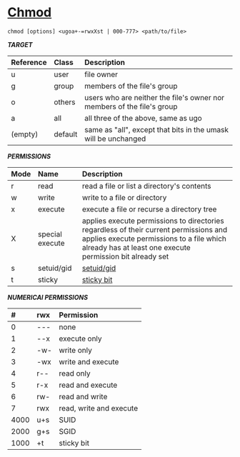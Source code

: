# [Chmod](https://ru.wikipedia.org/wiki/Chmod "https://ru.wikipedia.org/wiki/Chmod")

```
chmod [options] <ugoa+-=rwxXst | 000-777> <path/to/file>
```

***TARGET***

| Reference | Class   | Description                                                            |
| :-------- | :------ | :--------------------------------------------------------------------- |
| u         | user    | file owner                                                             |
| g         | group   | members of the file's group                                            |
| o         | others  | users who are neither the file's owner nor members of the file's group |
| a         | all     | all three of the above, same as ugo                                    |
| (empty)   | default | same as "all", except that bits in the umask will be unchanged         |

***PERMISSIONS***

| Mode | Name            | Description                                                                                                                                                                                    |
| :--- | :-------------- | :--------------------------------------------------------------------------------------------------------------------------------------------------------------------------------------------- |
| r    | read            | read a file or list a directory's contents                                                                                                                                                     |
| w    | write           | write to a file or directory                                                                                                                                                                   |
| x    | execute         | execute a file or recurse a directory tree                                                                                                                                                     |
| X    | special execute | applies execute permissions to directories regardless of their current permissions and applies execute permissions to a file which already has at least one execute permission bit already set |
| s    | setuid/gid      | [setuid/gid](https://en.wikipedia.org/wiki/Setuid "https://en.wikipedia.org/wiki/Setuid")                                                                                                      |
| t    | sticky          | [sticky bit](https://en.wikipedia.org/wiki/Sticky_bit "https://en.wikipedia.org/wiki/Sticky_bit")                                                                                              |

***NUMERICAl PERMISSIONS***

| #    | rwx  | Permission              |
| :--- | :--- | :---------------------- |
| 0    | ---  | none                    |
| 1    | --x  | execute only            |
| 2    | -w-  | write only              |
| 3    | -wx  | write and execute       |
| 4    | r--  | read only               |
| 5    | r-x  | read and execute        |
| 6    | rw-  | read and write          |
| 7    | rwx  | read, write and execute |
| 4000 | u+s  | SUID                    |
| 2000 | g+s  | SGID                    |
| 1000 | +t   | sticky bit              |